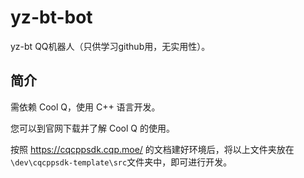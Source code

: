 # yz-bt-bot
yz-bt QQ机器人（只供学习github用，无实用性）。

## 简介

需依赖 Cool Q，使用 C++ 语言开发。

您可以到官网下载并了解 Cool Q 的使用。

按照 https://cqcppsdk.cqp.moe/ 的文档建好环境后，将以上文件夹放在`\dev\cqcppsdk-template\src`文件夹中，即可进行开发。